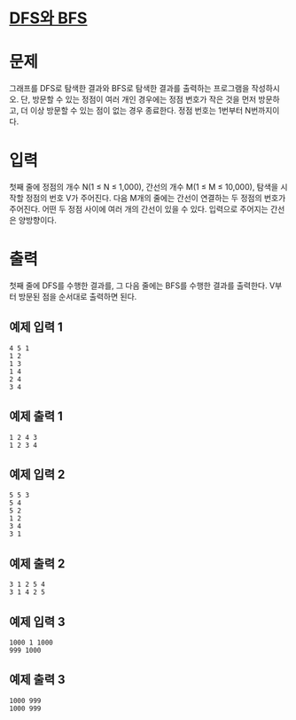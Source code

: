 # [DFS와 BFS](https://www.acmicpc.net/problem/1260)

# 문제
그래프를 DFS로 탐색한 결과와 BFS로 탐색한 결과를 출력하는 프로그램을 작성하시오. 단, 방문할 수 있는 정점이 여러 개인 경우에는 정점 번호가 작은 것을 먼저 방문하고, 더 이상 방문할 수 있는 점이 없는 경우 종료한다. 정점 번호는 1번부터 N번까지이다.

# 입력
첫째 줄에 정점의 개수 N(1 ≤ N ≤ 1,000), 간선의 개수 M(1 ≤ M ≤ 10,000), 탐색을 시작할 정점의 번호 V가 주어진다. 다음 M개의 줄에는 간선이 연결하는 두 정점의 번호가 주어진다. 어떤 두 정점 사이에 여러 개의 간선이 있을 수 있다. 입력으로 주어지는 간선은 양방향이다.

# 출력
첫째 줄에 DFS를 수행한 결과를, 그 다음 줄에는 BFS를 수행한 결과를 출력한다. V부터 방문된 점을 순서대로 출력하면 된다.

## 예제 입력 1 
```
4 5 1
1 2
1 3
1 4
2 4
3 4
```

## 예제 출력 1 
```
1 2 4 3
1 2 3 4
```

## 예제 입력 2 
```
5 5 3
5 4
5 2
1 2
3 4
3 1
```

## 예제 출력 2 
```
3 1 2 5 4
3 1 4 2 5
```
## 예제 입력 3 
```
1000 1 1000
999 1000
```
## 예제 출력 3 
```
1000 999
1000 999
```